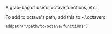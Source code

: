 A grab-bag of useful octave functions, etc.

To add to octave's path, add this to ~/.octaverc:

    addpath("/path/to/octave/functions")
